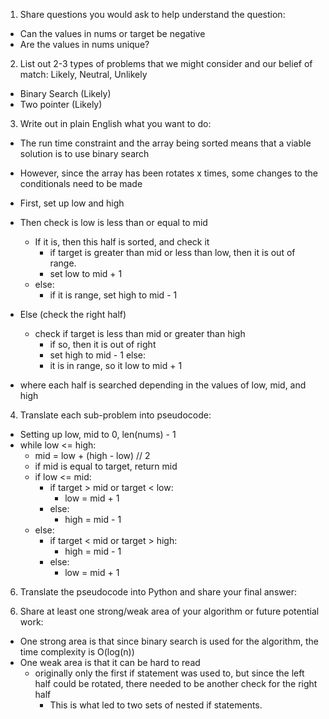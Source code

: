 1. Share questions you would ask to help understand the question:
- Can the values in nums or target be negative
- Are the values in nums unique?

2. List out 2-3 types of problems that we might consider and our belief of match: Likely, Neutral, Unlikely
- Binary Search (Likely)
- Two pointer (Likely)

3. Write out in plain English what you want to do: 
- The run time constraint and the array being sorted means that a viable solution is to use binary search 
- However, since the array has been rotates x times, some changes to the conditionals need to be made
- First, set up low and high 
- Then check is low is less than or equal to mid
  - If it is, then this half is sorted, and check it 
    - if target is greater than mid or less than low, then it is out of range. 
    - set low to mid + 1
  - else:
    - if it is range, set high to mid - 1
- Else (check the right half)
  - check if target is less than mid or greater than high
    - if so, then it is out of right 
    - set high to mid - 1
  else:
    - it is in range, so it low to mid + 1

- where each half is searched depending in the values of low, mid, and high

4. Translate each sub-problem into pseudocode:
- Setting up low, mid to 0, len(nums) - 1
- while low <= high:
  - mid = low + (high - low) // 2
  - if mid is equal to target, return mid 
  - if low <= mid:
    - if target > mid or target < low:
      - low = mid + 1 
    - else:
      - high = mid - 1
  - else:
    - if target < mid or target > high:
      - high = mid - 1
    - else:
      - low = mid + 1 

6. Translate the pseudocode into Python and share your final answer:
  <!-- class Solution:
    def search(self, nums: List[int], target: int) -> int:
        low, high = 0, len(nums) - 1

        while low <= high:
            mid = low + (high - low) //2
            if nums[mid] == target:
                return mid
            if nums[low] <= nums[mid]:
                if target > nums[mid] or target < nums[low]:
                    low = mid + 1
                else: 
                    high = mid - 1
            else: 
                if target > nums[high] or target < nums[mid]:
                    high = mid - 1
                else:
                    low = mid + 1
        return -1 -->

6. Share at least one strong/weak area of your algorithm or future potential work:
- One strong area is that since binary search is used for the algorithm, the time complexity is O(log(n))
- One weak area is that it can be hard to read
  - originally only the first if statement was used to, but since the left half could be rotated, there needed to be another check for the right half
    - This is what led to two sets of nested if statements. 
